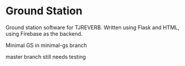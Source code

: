 # Ground Station


Ground station software for TJREVERB. 
Written using Flask and HTML, using Firebase as the backend.

Minimal GS in minimal-gs branch

master branch still needs testing
